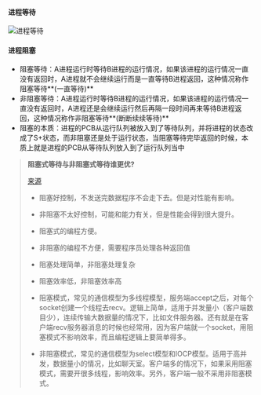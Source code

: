 #### 进程等待

![进程等待](https://github.com/Lp700750/Blogs/assets/104414865/d5f9e640-c9fa-4ee6-aa55-382c4bf75528)


#### 进程阻塞

- 阻塞等待：A进程运行时等待B进程的运行情况，如果该进程的运行情况一直没有返回时，A进程就不会继续运行而是一直等待B进程返回，这种情况称作阻塞等待**(一直等待)**
- 非阻塞等待：A进程运行时等待B进程的运行情况，如果该进程的运行情况一直没有返回时，A进程还是会继续运行然后再隔一段时间再来等待B进程返回，这种情况称作非阻塞等待**(断断续续等待)**
- 阻塞的本质：进程的PCB从运行队列被放入到了等待队列，并将进程的状态改成了S+状态，而非阻塞还是处于运行状态，当阻塞等待完毕返回的时候，本质上就是进程的PCB从等待队列放入到了运行队列当中

>**阻塞式等待与非阻塞式等待谁更优?**
>
>[来源](https://blog.csdn.net/taotaoah/article/details/52441517#:~:text=%E9%98%BB%E5%A1%9E%E5%A5%BD%E6%8E%A7%E5%88%B6%EF%BC%8C%E4%B8%8D%E5%8F%91%E9%80%81%E5%AE%8C%E6%95%B0%E6%8D%AE%E7%A8%8B%E5%BA%8F%E4%B8%8D%E4%BC%9A%E8%B5%B0%E4%B8%8B%E5%8E%BB%E3%80%82,%E4%BD%86%E6%98%AF%E5%AF%B9%E6%80%A7%E8%83%BD%E6%9C%89%E5%BD%B1%E5%93%8D%E3%80%82%20%E9%9D%9E%E9%98%BB%E5%A1%9E%E4%B8%8D%E5%A4%AA%E5%A5%BD%E6%8E%A7%E5%88%B6%EF%BC%8C%E5%8F%AF%E8%83%BD%E5%92%8C%E8%83%BD%E5%8A%9B%E6%9C%89%E5%85%B3%EF%BC%8C%E4%BD%86%E6%98%AF%E6%80%A7%E8%83%BD%E4%BC%9A%E5%BE%97%E5%88%B0%E5%BE%88%E5%A4%A7%E6%8F%90%E5%8D%87%E3%80%82)
>
>- 阻塞好控制，不发送完数据程序不会走下去。但是对性能有影响。
>- 非阻塞不太好控制，可能和能力有关，但是性能会得到很大提升。
>
>- 阻塞式的编程方便。
>- 非阻塞的编程不方便，需要程序员处理各种返回值
>
>- 阻塞处理简单，非阻塞处理复杂
>- 阻塞效率低，非阻塞效率高
>
>- 阻塞模式，常见的通信模型为多线程模型，服务端accept之后，对每个socket创建一个线程去recv。逻辑上简单，适用于并发量小（客户端数目少），连续传输大数据量的情况下，比如文件服务器。还有就是在客户端recv服务器消息的时候也经常用，因为客户端就一个socket，用阻塞模式不影响效率，而且编程逻辑上要简单得多。
>- 非阻塞模式，常见的通信模型为select模型和IOCP模型。适用于高并发，数据量小的情况，比如聊天室。客户端多的情况下，如果采用阻塞模式，需要开很多线程，影响效率。另外，客户端一般不采用非阻塞模式。
>
>
